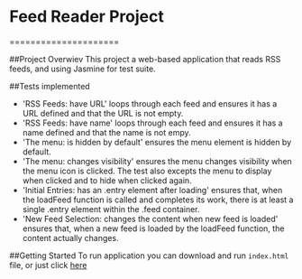# Feed Reader Project
=====================

##Project Overwiev
This project a web-based application that reads RSS feeds, and using Jasmine for test suite.  

##Tests implemented
- 'RSS Feeds: have URL' loops through each feed and ensures it has a URL defined and that the URL is not empty.
- 'RSS Feeds: have name' loops through each feed and ensures it has a name defined and that the name is not empy.
- 'The menu: is hidden by default' ensures the menu element is hidden by default.
- 'The menu: changes visibility' ensures the menu changes visibility when the menu icon is clicked. The test also excepts the menu to display when clicked and to hide when clicked again.
- 'Initial Entries: has an .entry element after loading' ensures that, when the loadFeed function is called and completes its work, there is at least a single .entry element within the .feed container.
- 'New Feed Selection: changes the content when new feed is loaded' ensures that, when a new feed is loaded by the loadFeed function, the content actually changes.

##Getting Started
To run application you can download and run ```index.html``` file, or just click [here](https://moramu.github.io/frontend-nanodegree-feedreader/)


